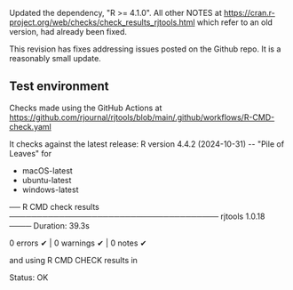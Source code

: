 Updated the dependency, "R >= 4.1.0". All other NOTES at https://cran.r-project.org/web/checks/check_results_rjtools.html which refer to an old version, had already been fixed. 

This revision has fixes addressing issues posted on the Github repo. It is a reasonably small update. 

## Test environment

Checks made using the GitHub Actions at https://github.com/rjournal/rjtools/blob/main/.github/workflows/R-CMD-check.yaml

It checks against the latest release: R version 4.4.2 (2024-10-31) -- "Pile of Leaves" for 
- macOS-latest 
- ubuntu-latest 
- windows-latest

── R CMD check results ────────────────────────────────────── rjtools 1.0.18 ────
Duration: 39.3s

0 errors ✔ | 0 warnings ✔ | 0 notes ✔

and using R CMD CHECK results in 

Status: OK
